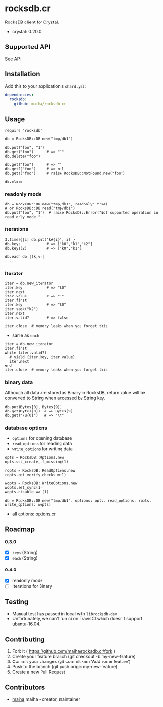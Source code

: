 # rocksdb.cr

RocksDB client for [Crystal](http://crystal-lang.org/).

- crystal: 0.20.0


## Supported API

See [API](./API.md)


## Installation

Add this to your application's `shard.yml`:

```yaml
dependencies:
  rocksdb:
    github: maiha/rocksdb.cr
```


## Usage

```crystal
require "rocksdb"

db = RocksDB::DB.new("tmp/db1")

db.put("foo", "1")
db.get("foo")      # => "1"
db.delete("foo")

db.get("foo")      # => ""
db.get?("foo")     # => nil
db.get!("foo")     # raise RocksDB::NotFound.new("foo")

db.close
```

### readonly mode

```crystal
db = RocksDB::DB.new("tmp/db1", readonly: true)
# or RocksDB::DB.read("tmp/db1")
db.put("foo", "1")  # raise RocksDB::Error("Not supported operation in read only mode.")
```

### Iterations

```crystal
3.times{|i| db.put("k#{i}", i) }
db.keys            # => ["k0","k1","k2"]
db.keys(2)         # => ["k0","k1"]

db.each do |(k,v)|
  ...
```

### Iterator

```crystal
iter = db.new_iterator
iter.key           # => "k0"
iter.next
iter.value         # => "1"
iter.first
iter.key           # => "k0"
iter.seek("k2")
iter.next
iter.valid?        # => false

iter.close  # memory leaks when you forget this
```

- same as `each`

```crystal
iter = db.new_iterator
iter.first
while (iter.valid?)
  # yield {iter.key, iter.value}
  iter.next
end  
iter.close  # memory leaks when you forget this
```

### binary data

Although all data are stored as Binary in RocksDB,
return value will be converted to String when accessed by String key.

```crystal
db.put(Bytes[0], Bytes[9])
db.get(Bytes[0])  # => Bytes[9]
db.get("\u{0}")   # => "\t"
```

### database options

- `options`  for opening database
- `read_options`  for reading data
- `write_options`  for writing data

```crystal
opts = RocksDB::Options.new
opts.set_create_if_missing(1)

ropts = RocksDB::ReadOptions.new
ropts.set_verify_checksum(1)

wopts = RocksDB::WriteOptions.new
wopts.set_sync(1)
wopts.disable_wal(1)

db = RocksDB::DB.new("tmp/db1", options: opts, read_options: ropts, write_options: wopts)
```

- all options: [options.cr](./src/rocksdb/options.cr)

## Roadmap

#### 0.3.0

- [x] `keys` (String)
- [x] `each` (String)

#### 0.4.0

- [x] readonly mode
- [ ] Iterations for Binary

## Testing

- Manual test has passed in local with `librocksdb-dev`
- Unfortunately, we can't run ci on TravisCI which doesn't support ubuntu-16.04.

## Contributing

1. Fork it ( https://github.com/maiha/rocksdb.cr/fork )
2. Create your feature branch (git checkout -b my-new-feature)
3. Commit your changes (git commit -am 'Add some feature')
4. Push to the branch (git push origin my-new-feature)
5. Create a new Pull Request

## Contributors

- [maiha](https://github.com/maiha) maiha - creator, maintainer

